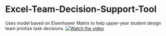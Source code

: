 
# Excel-Team-Decision-Support-Tool
Uses model based on Eisenhower Matrix to help upper-year student design team priotize task decisions. 
[![Watch the video](https://i.imgur.com/vKb2F1B.png)](https://www.youtube.com/watch?v=XXYlFuWEuKI)

